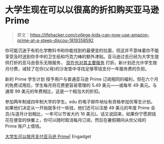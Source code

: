 # 大学生现在可以以很高的折扣购买亚马逊 Prime

> 原文：<https://lifehacker.com/college-kids-can-now-use-amazon-prime-at-a-steep-discou-1819358592>

你可能沉迷于有机化学教科书和你能找到的最便宜的拉面，但这并不意味着你不能享受及时送到你手中的卫生纸和巧克力棒的额外津贴。亚马逊过去已经为大学生提供打折的亚马逊音乐无限服务， [现在也对其主要服务](https://www.engadget.com/2017/10/10/amazon-intros-prime-monthly-option-for-students/) 打折。新计划还允许学生按月付费，减轻了在你(父母)的沙发垫中寻找足够零钱支付一年服务费的负担。



新的 Prime 学生计划 授予用户与普通亚马逊 Prime 订阅相同的福利，但在六个月的免费试用后，学生每月将花费更容易管理的 5.49 美元——或每年 49 美元。与通常 99 美元的年费相比，这是一个相当大的折扣。

参加两年制或四年制大学的学生。edu 的电子邮件地址有资格参加优等生计划。如果他们决定从一开始就多付一些钱，他们还可以注册 49 美元的年度 Prime 会员(与逐月计划相比，一年可以节省大约 16 美元)。话又说回来，如果你宁愿把钱花在便宜的快餐上，你可以随时取消每月订阅，然后在暑假期间从你父母的 Prime 账户上借钱。

[大学生可以按月支付亚马逊 Prime](https://www.engadget.com/2017/10/10/amazon-intros-prime-monthly-option-for-students/)| Engadget